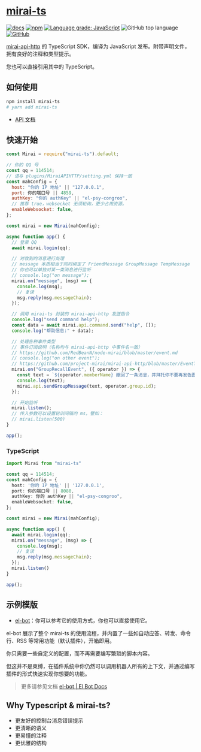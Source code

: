# [mirai-ts](https://github.com/YunYouJun/mirai-ts)

[![docs](https://github.com/YunYouJun/mirai-ts/workflows/docs/badge.svg)](https://www.yunyoujun.cn/mirai-ts/)
[![npm](https://img.shields.io/npm/v/mirai-ts)](https://www.npmjs.com/package/mirai-ts)
[![Language grade: JavaScript](https://img.shields.io/lgtm/grade/javascript/g/YunYouJun/mirai-ts.svg?logo=lgtm&logoWidth=18)](https://lgtm.com/projects/g/YunYouJun/mirai-ts/context:javascript)
![GitHub top language](https://img.shields.io/github/languages/top/YunYouJun/mirai-ts)
[![GitHub](https://img.shields.io/github/license/YunYouJun/mirai-ts)](https://github.com/YunYouJun/mirai-ts)

[mirai-api-http](https://github.com/mamoe/mirai-api-http) 的 TypeScript SDK，编译为 JavaScript 发布。附带声明文件，拥有良好的注释和类型提示。

您也可以直接引用其中的 TypeScript。

## 如何使用

```sh
npm install mirai-ts
# yarn add mirai-ts
```

- [API 文档](https://www.yunyoujun.cn/mirai-ts/)

## 快速开始

```js
const Mirai = require("mirai-ts").default;

// 你的 QQ 号
const qq = 114514;
// 请与 plugins/MiraiAPIHTTP/setting.yml 保持一致
const mahConfig = {
  host: "你的 IP 地址" || "127.0.0.1",
  port: 你的端口号 || 4859,
  authKey: "你的 authKey" || "el-psy-congroo",
  // 推荐 true，websocket 无须轮询，更少占用资源。
  enableWebsocket: false,
};

const mirai = new Mirai(mahConfig);

async function app() {
  // 登录 QQ
  await mirai.login(qq);

  // 对收到的消息进行处理
  // message 本质相当于同时绑定了 FriendMessage GroupMessage TempMessage
  // 你也可以单独对某一类消息进行监听
  // console.log("on message");
  mirai.on("message", (msg) => {
    console.log(msg);
    // 复读
    msg.reply(msg.messageChain);
  });

  // 调用 mirai-ts 封装的 mirai-api-http 发送指令
  console.log("send command help");
  const data = await mirai.api.command.send("help", []);
  console.log("帮助信息:" + data);

  // 处理各种事件类型
  // 事件订阅说明（名称均与 mirai-api-http 中事件名一致）
  // https://github.com/RedBeanN/node-mirai/blob/master/event.md
  // console.log("on other event");
  // https://github.com/project-mirai/mirai-api-http/blob/master/EventType.md#群消息撤回
  mirai.on("GroupRecallEvent", ({ operator }) => {
    const text = `${operator.memberName} 撤回了一条消息，并拜托你不要再发色图了。`;
    console.log(text);
    mirai.api.sendGroupMessage(text, operator.group.id);
  });

  // 开始监听
  mirai.listen();
  // 传入参数可以设置轮训间隔的 ms，譬如：
  // mirai.listen(500)
}

app();
```

### TypeScript

```ts
import Mirai from "mirai-ts"

const qq = 114514;
const mahConfig = {
  host: '你的 IP 地址' || '127.0.0.1',
  port: 你的端口号 || 8080,
  authKey: 你的 authKey || "el-psy-congroo",
  enableWebsocket: false,
};

const mirai = new Mirai(mahConfig);

async function app() {
  await mirai.login(qq);
  mirai.on("message", (msg) => {
    console.log(msg);
    // 复读
    msg.reply(msg.messageChain);
  });
  mirai.listen()
}

app();
```

## 示例模版

- [el-bot](https://github.com/ElpsyCN/el-bot/)：你可以参考它的使用方式，你也可以直接使用它。

el-bot 展示了整个 mirai-ts 的使用流程，并内置了一些如自动应答、转发、命令行、RSS 等常用功能（默认插件），开箱即用。

你只需要一些自定义的配置，而不再需要编写繁琐的脚本内容。

但这并不是束缚，在插件系统中你仍然可以调用机器人所有的上下文，并通过编写插件的形式快速实现你想要的功能。

> 更多请参见文档 [el-bot | El Bot Docs](https://docs.bot.elpsy.cn/js/)

## Why Typescript & mirai-ts?

- 更友好的控制台消息错误提示
- 更清晰的语义
- 更易懂的注释
- 更优雅的结构
